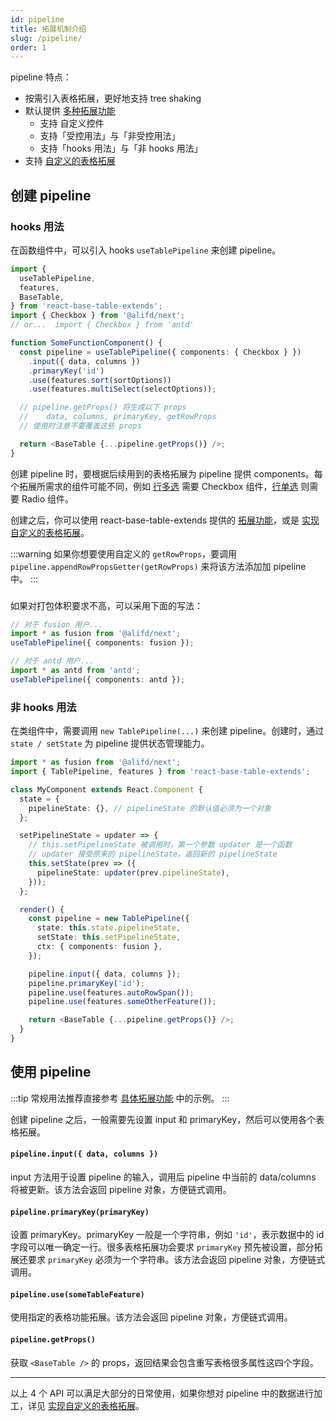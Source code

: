 ```yaml
---
id: pipeline
title: 拓展机制介绍
slug: /pipeline/
order: 1
---
```


pipeline 特点：

- 按需引入表格拓展，更好地支持 tree shaking
- 默认提供 [多种拓展功能](multi-select)
  - 支持 自定义控件
  - 支持「受控用法」与「非受控用法」
  - 支持「hooks 用法」与「非 hooks 用法」
- 支持 [自定义的表格拓展](extends)

## 创建 pipeline

### hooks 用法

在函数组件中，可以引入 hooks `useTablePipeline` 来创建 pipeline。

```ts
import {
  useTablePipeline,
  features,
  BaseTable,
} from 'react-base-table-extends';
import { Checkbox } from '@alifd/next';
// or...  import { Checkbox } from 'antd'

function SomeFunctionComponent() {
  const pipeline = useTablePipeline({ components: { Checkbox } })
    .input({ data, columns })
    .primaryKey('id')
    .use(features.sort(sortOptions))
    .use(features.multiSelect(selectOptions));

  // pipeline.getProps() 将生成以下 props
  //    data, columns, primaryKey, getRowProps
  // 使用时注意不要覆盖这些 props

  return <BaseTable {...pipeline.getProps()} />;
}
```

创建 pipeline 时，要根据后续用到的表格拓展为 pipeline 提供 components。每个拓展所需求的组件可能不同，例如 [行多选](features/multi-select) 需要 Checkbox 组件，[行单选](features/single-select) 则需要 Radio 组件。

创建之后，你可以使用 react-base-table-extends 提供的 [拓展功能](features/multi-select)，或是 [实现自定义的表格拓展](extends)。

:::warning
如果你想要使用自定义的 `getRowProps`，要调用 `pipeline.appendRowPropsGetter(getRowProps)` 来将该方法添加加 pipeline 中。
:::

###

如果对打包体积要求不高，可以采用下面的写法：

```ts
// 对于 fusion 用户...
import * as fusion from '@alifd/next';
useTablePipeline({ components: fusion });

// 对于 antd 用户...
import * as antd from 'antd';
useTablePipeline({ components: antd });
```

### 非 hooks 用法

在类组件中，需要调用 `new TablePipeline(...)` 来创建 pipeline。创建时，通过 `state / setState` 为 pipeline 提供状态管理能力。

```ts
import * as fusion from '@alifd/next';
import { TablePipeline, features } from 'react-base-table-extends';

class MyComponent extends React.Component {
  state = {
    pipelineState: {}, // pipelineState 的默认值必须为一个对象
  };

  setPipelineState = updater => {
    // this.setPipelineState 被调用时，第一个参数 updater 是一个函数
    // updater 接受原来的 pipelineState，返回新的 pipelineState
    this.setState(prev => ({
      pipelineState: updater(prev.pipelineState),
    }));
  };

  render() {
    const pipeline = new TablePipeline({
      state: this.state.pipelineState,
      setState: this.setPipelineState,
      ctx: { components: fusion },
    });

    pipeline.input({ data, columns });
    pipeline.primaryKey('id');
    pipeline.use(features.autoRowSpan());
    pipeline.use(features.someOtherFeature());

    return <BaseTable {...pipeline.getProps()} />;
  }
}
```

## 使用 pipeline

:::tip
常规用法推荐直接参考 [具体拓展功能](multi-select) 中的示例。
:::

创建 pipeline 之后，一般需要先设置 input 和 primaryKey，然后可以使用各个表格拓展。

#### `pipeline.input({ data, columns })`

input 方法用于设置 pipeline 的输入，调用后 pipeline 中当前的 data/columns 将被更新。该方法会返回 pipeline 对象，方便链式调用。

#### `pipeline.primaryKey(primaryKey)`

设置 primaryKey。primaryKey 一般是一个字符串，例如 `'id'`，表示数据中的 id 字段可以唯一确定一行。很多表格拓展功会要求 `primaryKey` 预先被设置，部分拓展还要求 `primaryKey` 必须为一个字符串。该方法会返回 pipeline 对象，方便链式调用。

#### `pipeline.use(someTableFeature)`

使用指定的表格功能拓展。该方法会返回 pipeline 对象，方便链式调用。

#### `pipeline.getProps()`

获取 `<BaseTable />` 的 props，返回结果会包含重写表格很多属性这四个字段。

---

以上 4 个 API 可以满足大部分的日常使用，如果你想对 pipeline 中的数据进行加工，详见 [实现自定义的表格拓展](extends)。
